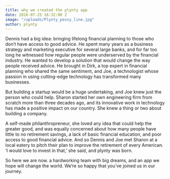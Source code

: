 ```yaml
---
title: why we created the plynty app
date: 2016-07-25 16:32:00 Z
image: "/uploads/Plynty_possy_line.jpg"
author: plynty
---
```


Dennis had a big idea: bringing lifelong financial planning to those who don’t have access to good 
advice. He spent many years as a  business strategy and marketing executive for several large 
banks, and for far too long he witnessed how regular people were underserved by the financial 
industry. He wanted  to develop a solution that would change the way people received advice. He brought in Dirk, a top expert in financial planning who shared the same sentiment, and Joe, a technologist whose passion in using cutting-edge technology has transformed many businesses. 

But building a startup would be a huge undertaking, and Joe knew just the person who could help. 
Sharon started her own engineering firm from scratch more than three decades ago, and its innovative work in technology has made a positive impact on our country.  She knew a thing or two about building a company. 

A self-made philanthropreneur, she loved any idea that could help the greater good, and was equally concerned about how many people have little to no retirement savings, a lack of basic financial education, and poor access to good financial advice. And so Dennis and Joe met Sharon at a local eatery to pitch their plan to improve the retirement of every American.  ‘I would love to invest in that,’ she said, and plynty was born.

So here we are now. a hardworking team with big dreams, and an app we hope will change the world. We’re so happy that you’ve joined us in our journey.